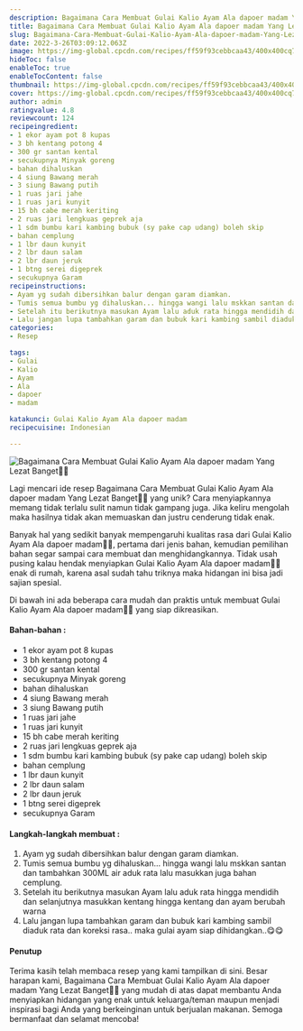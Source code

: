 ```yaml
---
description: Bagaimana Cara Membuat Gulai Kalio Ayam Ala dapoer madam Yang Lezat Banget"
title: Bagaimana Cara Membuat Gulai Kalio Ayam Ala dapoer madam Yang Lezat Banget
slug: Bagaimana-Cara-Membuat-Gulai-Kalio-Ayam-Ala-dapoer-madam-Yang-Lezat-Banget
date: 2022-3-26T03:09:12.063Z
image: https://img-global.cpcdn.com/recipes/ff59f93cebbcaa43/400x400cq70/photo.jpg
hideToc: false
enableToc: true
enableTocContent: false
thumbnail: https://img-global.cpcdn.com/recipes/ff59f93cebbcaa43/400x400cq70/photo.jpg
cover: https://img-global.cpcdn.com/recipes/ff59f93cebbcaa43/400x400cq70/photo.jpg
author: admin
ratingvalue: 4.8
reviewcount: 124
recipeingredient:
- 1 ekor ayam pot 8 kupas
- 3 bh kentang potong 4
- 300 gr santan kental
- secukupnya Minyak goreng
- bahan dihaluskan
- 4 siung Bawang merah
- 3 siung Bawang putih
- 1 ruas jari jahe
- 1 ruas jari kunyit
- 15 bh cabe merah keriting
- 2 ruas jari lengkuas geprek aja
- 1 sdm bumbu kari kambing bubuk (sy pake cap udang) boleh skip
- bahan cemplung
- 1 lbr daun kunyit
- 2 lbr daun salam
- 2 lbr daun jeruk
- 1 btng serei digeprek
- secukupnya Garam
recipeinstructions:
- Ayam yg sudah dibersihkan balur dengan garam diamkan.
- Tumis semua bumbu yg dihaluskan... hingga wangi lalu mskkan santan dan tambahkan 300ML air aduk rata lalu masukkan juga bahan cemplung.
- Setelah itu berikutnya masukan Ayam lalu aduk rata hingga mendidih dan selanjutnya masukkan kentang hingga kentang dan ayam berubah warna
- Lalu jangan lupa tambahkan garam dan bubuk kari kambing sambil diaduk rata dan koreksi rasa.. maka gulai ayam siap dihidangkan..😋😋
categories:
- Resep

tags:
- Gulai
- Kalio
- Ayam
- Ala
- dapoer
- madam

katakunci: Gulai Kalio Ayam Ala dapoer madam
recipecuisine: Indonesian

---
```


![Bagaimana Cara Membuat Gulai Kalio Ayam Ala dapoer madam Yang Lezat Banget👩‍🍳](https://img-global.cpcdn.com/recipes/ff59f93cebbcaa43/400x400cq70/photo.jpg)

Lagi mencari ide resep Bagaimana Cara Membuat Gulai Kalio Ayam Ala dapoer madam Yang Lezat Banget👩‍🍳 yang unik? Cara menyiapkannya memang tidak terlalu sulit namun tidak gampang juga. Jika keliru mengolah maka hasilnya tidak akan memuaskan dan justru cenderung tidak enak.

Banyak hal yang sedikit banyak mempengaruhi kualitas rasa dari Gulai Kalio Ayam Ala dapoer madam👩‍🍳, pertama dari jenis bahan, kemudian pemilihan bahan segar sampai cara membuat dan menghidangkannya. Tidak usah pusing kalau hendak menyiapkan Gulai Kalio Ayam Ala dapoer madam👩‍🍳 enak di rumah, karena asal sudah tahu triknya maka hidangan ini bisa jadi sajian spesial.

Di bawah ini ada beberapa cara mudah dan praktis untuk membuat Gulai Kalio Ayam Ala dapoer madam👩‍🍳 yang siap dikreasikan.

<!--inarticleads1-->

#### Bahan-bahan :

- 1 ekor ayam pot 8 kupas
- 3 bh kentang potong 4
- 300 gr santan kental
- secukupnya Minyak goreng
- bahan dihaluskan
- 4 siung Bawang merah
- 3 siung Bawang putih
- 1 ruas jari jahe
- 1 ruas jari kunyit
- 15 bh cabe merah keriting
- 2 ruas jari lengkuas geprek aja
- 1 sdm bumbu kari kambing bubuk (sy pake cap udang) boleh skip
- bahan cemplung
- 1 lbr daun kunyit
- 2 lbr daun salam
- 2 lbr daun jeruk
- 1 btng serei digeprek
- secukupnya Garam

<!--inarticleads2-->

#### Langkah-langkah membuat :

1. Ayam yg sudah dibersihkan balur dengan garam diamkan.
1. Tumis semua bumbu yg dihaluskan... hingga wangi lalu mskkan santan dan tambahkan 300ML air aduk rata lalu masukkan juga bahan cemplung.
1. Setelah itu berikutnya masukan Ayam lalu aduk rata hingga mendidih dan selanjutnya masukkan kentang hingga kentang dan ayam berubah warna
1. Lalu jangan lupa tambahkan garam dan bubuk kari kambing sambil diaduk rata dan koreksi rasa.. maka gulai ayam siap dihidangkan..😋😋

#### Penutup

Terima kasih telah membaca resep yang kami tampilkan di sini. Besar harapan kami, Bagaimana Cara Membuat Gulai Kalio Ayam Ala dapoer madam Yang Lezat Banget👩‍🍳 yang mudah di atas dapat membantu Anda menyiapkan hidangan yang enak untuk keluarga/teman maupun menjadi inspirasi bagi Anda yang berkeinginan untuk berjualan makanan. Semoga bermanfaat dan selamat mencoba!